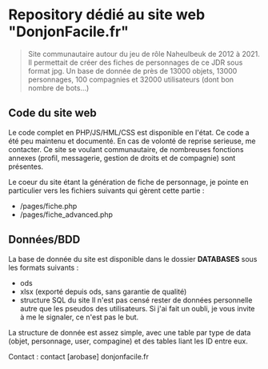 # Repository dédié au site web "DonjonFacile.fr"
> Site communautaire autour du jeu de rôle Naheulbeuk de 2012 à 2021.
Il permettait de créer des fiches de personnages de ce JDR sous format jpg.
Un base de donnée de près de 13000 objets, 13000 personnages, 100 compagnies et 32000 utilisateurs (dont bon nombre de bots...)

## Code du site web
Le code complet en PHP/JS/HML/CSS est disponible en l'état.
Ce code a été peu maintenu et documenté. En cas de volonté de reprise serieuse, me contacter.
Ce site se voulant communautaire, de nombreuses fonctions annexes (profil, messagerie, gestion de droits et de compagnie) sont présentes.

Le coeur du site étant la génération de fiche de personnage, je pointe en particulier vers les fichiers suivants qui gèrent cette partie :
- /pages/fiche.php
- /pages/fiche_advanced.php

## Données/BDD
La base de donnée du site est disponible dans le dossier __DATABASES__ sous les formats suivants :
- ods
- xlsx (exporté depuis ods, sans garantie de qualité)
- structure SQL du site
Il n'est pas censé rester de données personnelle autre que les pseudos des utilisateurs. Si j'ai fait un oubli, je vous invite à me le signaler, ce n'est pas le but.

La structure de donnée est assez simple, avec une table par type de data (objet, personnage, user, compagine) et des tables liant les ID entre eux.

Contact : contact [arobase] donjonfacile.fr